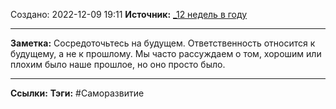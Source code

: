Создано: 2022-12-09 19:11
**Источник:** [_12 недель в году](_12%20недель%20в%20году.md)
***
**Заметка:**  Сосредоточьтесь на будущем. Ответственность относится к будущему, а не к прошлому. Мы часто рассуждаем о том, хорошим или плохим было наше прошлое, но оно просто было.
***
**Ссылки:** 
**Тэги:** #Саморазвитие 